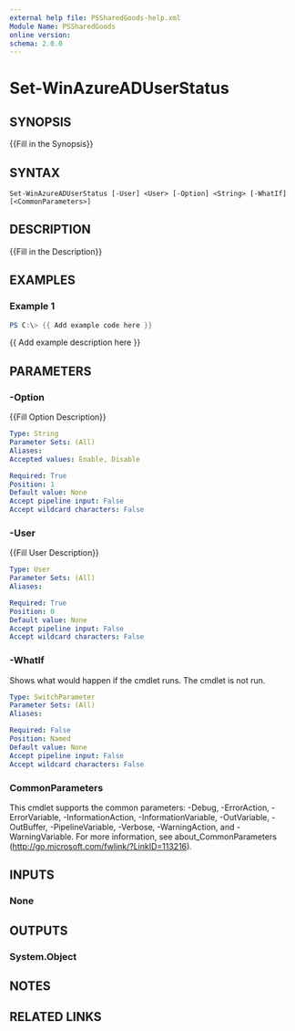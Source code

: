 ```yaml
---
external help file: PSSharedGoods-help.xml
Module Name: PSSharedGoods
online version:
schema: 2.0.0
---
```


# Set-WinAzureADUserStatus

## SYNOPSIS
{{Fill in the Synopsis}}

## SYNTAX

```
Set-WinAzureADUserStatus [-User] <User> [-Option] <String> [-WhatIf] [<CommonParameters>]
```

## DESCRIPTION
{{Fill in the Description}}

## EXAMPLES

### Example 1
```powershell
PS C:\> {{ Add example code here }}
```

{{ Add example description here }}

## PARAMETERS

### -Option
{{Fill Option Description}}

```yaml
Type: String
Parameter Sets: (All)
Aliases:
Accepted values: Enable, Disable

Required: True
Position: 1
Default value: None
Accept pipeline input: False
Accept wildcard characters: False
```

### -User
{{Fill User Description}}

```yaml
Type: User
Parameter Sets: (All)
Aliases:

Required: True
Position: 0
Default value: None
Accept pipeline input: False
Accept wildcard characters: False
```

### -WhatIf
Shows what would happen if the cmdlet runs.
The cmdlet is not run.

```yaml
Type: SwitchParameter
Parameter Sets: (All)
Aliases:

Required: False
Position: Named
Default value: None
Accept pipeline input: False
Accept wildcard characters: False
```

### CommonParameters
This cmdlet supports the common parameters: -Debug, -ErrorAction, -ErrorVariable, -InformationAction, -InformationVariable, -OutVariable, -OutBuffer, -PipelineVariable, -Verbose, -WarningAction, and -WarningVariable. For more information, see about_CommonParameters (http://go.microsoft.com/fwlink/?LinkID=113216).

## INPUTS

### None

## OUTPUTS

### System.Object
## NOTES

## RELATED LINKS
